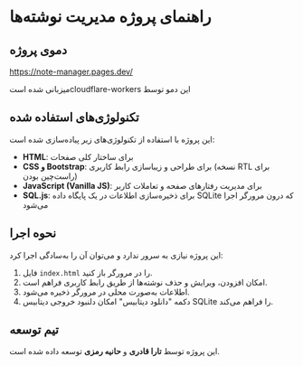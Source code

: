 # راهنمای پروژه مدیریت نوشته‌ها
## دموی پروژه

https://note-manager.pages.dev/

 میزبانی شده استcloudflare-workers این دمو توسط

## تکنولوژی‌های استفاده شده
این پروژه با استفاده از تکنولوژی‌های زیر پیاده‌سازی شده است:
- **HTML**: برای ساختار کلی صفحات
- **CSS و Bootstrap**: برای طراحی و زیباسازی رابط کاربری (نسخه RTL برای راست‌چین بودن)
- **JavaScript (Vanilla JS)**: برای مدیریت رفتارهای صفحه و تعاملات کاربر
- **SQL.js**: برای ذخیره‌سازی اطلاعات در یک پایگاه داده SQLite که درون مرورگر اجرا می‌شود



## نحوه اجرا

این پروژه نیازی به سرور ندارد و می‌توان آن را به‌سادگی اجرا کرد:
1. فایل `index.html` را در مرورگر باز کنید.
2. امکان افزودن، ویرایش و حذف نوشته‌ها از طریق رابط کاربری فراهم است.
3. اطلاعات به‌صورت محلی در مرورگر ذخیره می‌شود.
4. دکمه "دانلود دیتابیس" امکان دلنبود خروجی دیتابیس SQLite را فراهم می‌کند.



## تیم توسعه
این پروژه توسط **تارا قادری** و **حانیه رمزی** توسعه داده شده است. 
